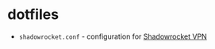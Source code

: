 # dotfiles

- `shadowrocket.conf` - configuration for [Shadowrocket VPN](https://apps.apple.com/us/app/shadowrocket/id932747118)
